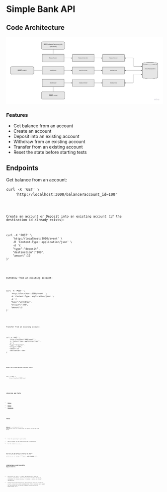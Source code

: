 # Simple Bank API

## Code Architecture

<p align="center">
    <img src="README_assets/app-architecture.jpg" alt="Code Architecture" />
</p>

### Features

- Get balance from an account
- Create an account
- Deposit into an existing account
- Withdraw from an existing account
- Transfer from an existing account
- Reset the state before starting tests

## Endpoints

Get balance from an account:
<pre><code>curl -X 'GET' \
    'http://localhost:3000/balance?account_id=100'
<code></pre>

Create an account or Deposit into an existing account (if the destination id already exists):
<pre><code>curl -X 'POST' \
    'http://localhost:3000/event' \
    -H 'Content-Type: application/json' \
    -d '{
    "type":"deposit",
    "destination":"100",
    "amount":10
}'
<code></pre>

Withdraw from an existing account:
<pre><code>curl -X 'POST' \
    'http://localhost:3000/event' \
    -H 'Content-Type: application/json' \
    -d '{
    "type":"withdraw",
    "origin":"100",
    "amount":5
}'
<code></pre>

Transfer from an existing account:
<pre><code>curl -X 'POST' \
    'http://localhost:3000/event' \
    -H 'Content-Type: application/json' \
    -d '{
    "type":"transfer",
    "origin":"100",
    "amount":15
    "destination":"300"
}'
<code></pre>

Reset the state before starting tests: 
<pre><code>curl -X 'POST' \
    'http://localhost:3000/reset'
<code></pre>

## Libraries and Tools

- [Node.js](https://nodejs.org/en/)
- [Express](https://expressjs.com/)
- [body-parser](https://www.npmjs.com/package/body-parser)

## Tests

[Node.js](https://nodejs.org/en/) is a prerequisite to run this project. Once its installed on the machine follow the steps below:

- Clone the repository to your machine
- Open a terminal in the containing folder of the project
- Run the command `node index.js`

After this the API should be running on the address `http://localhost:3000`. To test it, you can use your preferred tool for making HTTP requests ([curl](https://curl.se/), [Postman](https://www.postman.com/), etc).

## Limitations and Possible Improvements

- Persistence: As this is a simple implementation to meet the necessary requirements, persistence was not considered during the development. In future versions, it could be a feature to consider implementing.
- Authentication and Authorization: These features were not considered as well, since its a simple implementation. Future versions could expand the functionalities of the API by adding Authentication and Authorization to it.